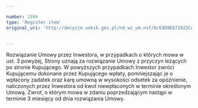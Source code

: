 ```yaml
---

number: 1594
type: 'Register item'
original_uri: 'http://decyzje.uokik.gov.pl/nd_wz_um.nsf/0/E4D9E671022CAF4CC12575B70035EAD1?OpenDocument'


---
```


Rozwiązanie Umowy przez Inwestora, w przypadkach o których mowa w ust. 3 powyżej, Strony uznają za rozwiązanie Umowy z przyczyn leżących po stronie Kupującego. W powyższych przypadkach Inwestor zwróci Kupującemu dokonane przez Kupującego wpłaty, pomniejszając je o wpłacony zadatek oraz karę umowną w wysokości odsetek za opóźnienie, naliczonych przez Inwestora od kwot niewpłaconych w terminie określonym Umową. Zwrot, o którym mowa w zdaniu poprzedzającym nastąpi w terminie 3 miesięcy od dnia rozwiązania Umowy.
